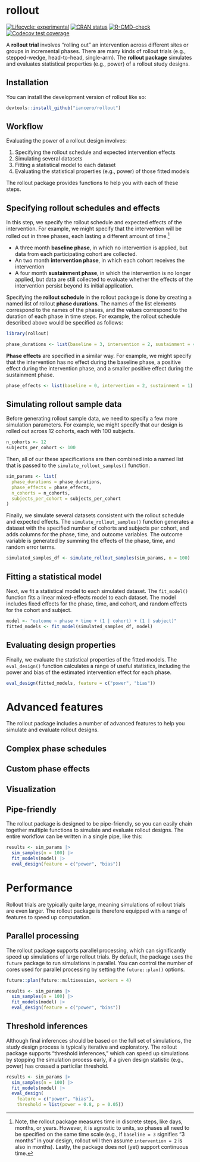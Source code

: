 
<!-- README.md is generated from README.Rmd. Please edit that file -->

# rollout

<!-- badges: start -->

[![Lifecycle:
experimental](https://img.shields.io/badge/lifecycle-experimental-orange.svg)](https://lifecycle.r-lib.org/articles/stages.html#experimental)
[![CRAN
status](https://www.r-pkg.org/badges/version/rollout)](https://CRAN.R-project.org/package=rollout)
[![R-CMD-check](https://github.com/iancero/rollout/actions/workflows/R-CMD-check.yaml/badge.svg)](https://github.com/iancero/rollout/actions/workflows/R-CMD-check.yaml)
[![Codecov test
coverage](https://codecov.io/gh/iancero/rollout/branch/main/graph/badge.svg)](https://app.codecov.io/gh/iancero/rollout?branch=main)
<!-- badges: end -->

A **rollout trial** involves “rolling out” an intervention across
different sites or groups in incremental phases. There are many kinds of
rollout trials (e.g., stepped-wedge, head-to-head, single-arm). The
**rollout package** simulates and evaluates statistical properties
(e.g., power) of a rollout study designs.

## Installation

You can install the development version of rollout like so:

``` r
devtools::install_github("iancero/rollout")
```

## Workflow

Evaluating the power of a rollout design involves:

1.  Specifying the rollout schedule and expected intervention effects
2.  Simulating several datasets
3.  Fitting a statistical model to each dataset
4.  Evaluating the statistical properties (e.g., power) of those fitted
    models

The rollout package provides functions to help you with each of these
steps.

## Specifying rollout schedules and effects

In this step, we specify the rollout schedule and expected effects of
the intervention. For example, we might specify that the intervention
will be rolled out in three phases, each lasting a different amount of
time.[^1]

- A three month **baseline phase**, in which no intervention is applied,
  but data from each participating cohort are collected.
- An two month **intervention phase**, in which each cohort receives the
  intervention
- A four month **sustainment phase**, in which the intervention is no
  longer applied, but data are still collected to evaluate whether the
  effects of the intervention persist beyond its initial application.

Specifying the **rollout schedule** in the rollout package is done by
creating a named list of rollout **phase durations**. The names of the
list elements correspond to the names of the phases, and the values
correspond to the duration of each phase in time steps. For example, the
rollout schedule described above would be specified as follows:

``` r
library(rollout)

phase_durations <- list(baseline = 3, intervention = 2, sustainment = 4)
```

**Phase effects** are specified in a similar way. For example, we might
specify that the intervention has no effect during the baseline phase, a
positive effect during the intervention phase, and a smaller positive
effect during the sustainment phase.

``` r
phase_effects <- list(baseline = 0, intervention = 2, sustainment = 1)
```

## Simulating rollout sample data

Before generating rollout sample data, we need to specify a few more
simulation parameters. For example, we might specify that our design is
rolled out across 12 cohorts, each with 100 subjects.

``` r
n_cohorts <- 12
subjects_per_cohort <- 100
```

Then, all of our these specifications are then combined into a named
list that is passed to the `simulate_rollout_samples()` function.

``` r
sim_params <- list(
  phase_durations = phase_durations,
  phase_effects = phase_effects,
  n_cohorts = n_cohorts,
  subjects_per_cohort = subjects_per_cohort
)
```

Finally, we simulate several datasets consistent with the rollout
schedule and expected effects. The `simulate_rollout_samples()` function
generates a dataset with the specified number of cohorts and subjects
per cohort, and adds columns for the phase, time, and outcome variables.
The outcome variable is generated by summing the effects of the phase,
time, and random error terms.

``` r
simulated_samples_df <- simulate_rollout_samples(sim_params, n = 100)
```

## Fitting a statistical model

Next, we fit a statistical model to each simulated dataset. The
`fit_model()` function fits a linear mixed-effects model to each
dataset. The model includes fixed effects for the phase, time, and
cohort, and random effects for the cohort and subject.

``` r
model <- "outcome ~ phase + time + (1 | cohort) + (1 | subject)"
fitted_models <- fit_model(simulated_samples_df, model)
```

## Evaluating design properties

Finally, we evaluate the statistical properties of the fitted models.
The `eval_design()` function calculates a range of useful statistics,
including the power and bias of the estimated intervention effect for
each phase.

``` r
eval_design(fitted_models, feature = c("power", "bias"))
```

# Advanced features

The rollout package includes a number of advanced features to help you
simulate and evaluate rollout designs.

## Complex phase schedules

## Custom phase effects

## Visualization

## Pipe-friendly

The rollout package is designed to be pipe-friendly, so you can easily
chain together multiple functions to simulate and evaluate rollout
designs. The entire workflow can be written in a single pipe, like this:

``` r
results <- sim_params |> 
  sim_samples(n = 100) |> 
  fit_models(model) |> 
  eval_design(feature = c("power", "bias"))
```

# Performance

Rollout trials are typically quite large, meaning simulations of rollout
trials are even larger. The rollout package is therefore equipped with a
range of features to speed up computation.

## Parallel processing

The rollout package supports parallel processing, which can
significantly speed up simulations of large rollout trials. By default,
the package uses the `future` package to run simulations in parallel.
You can control the number of cores used for parallel processing by
setting the `future::plan()` options.

``` r
future::plan(future::multisession, workers = 4)

results <- sim_params |> 
  sim_samples(n = 100) |> 
  fit_models(model) |> 
  eval_design(feature = c("power", "bias"))
```

## Threshold inferences

Although final inferences should be based on the full set of
simulations, the study design process is typically iterative and
exploratory. The rollout package supports “threshold inferences,” which
can speed up simulations by stopping the simulation process early, if a
given design statistic (e.g., power) has crossed a particilar threshold.

``` r
results <- sim_params |> 
  sim_samples(n = 100) |> 
  fit_models(model) |> 
  eval_design(
    feature = c("power", "bias"), 
    threshold = list(power = 0.8, p = 0.05))
```

[^1]: Note, the rollout package measures time in discrete steps, like
    days, months, or years. However, it is agnostic to units, so phases
    all need to be specified on the same time scale (e.g., if
    `baseline = 3` signifies “3 months” in your design, rollout will
    then assume `intervention = 2` is also in months). Lastly, the
    package does not (yet) support continuous time.
